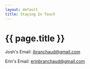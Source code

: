 ```yaml
---
layout: default
title: Staying In Touch
---
```


# {{ page.title }}

Josh's Email: jbranchaud@gmail.com

Erin's Email: erinbranchaud@gmail.com
